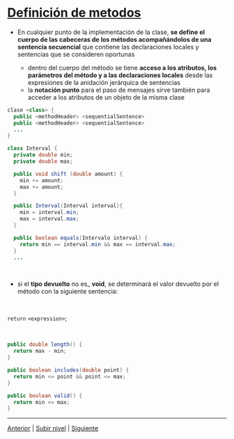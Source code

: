 # [Definición de metodos](./README.md)

* En cualquier punto de la implementación de la clase, **se define el cuerpo de las cabeceras de los métodos acompañándolos de una sentencia secuencial** que contiene las declaraciones locales y sentencias que se consideren oportunas


	+ dentro del cuerpo del método se tiene **acceso a los atributos, los parámetros del método y a las declaraciones locales** desde las expresiones de la anidación jerárquica de sentencias
	+ la **notación punto** para el paso de mensajes sirve también para acceder a los atributos de un objeto de la misma clase

```java
clase <class> {
  public <methodHeader> <sequentialSentence>
  public <methodHeader> <sequentialSentence>
  ...
}
```

```java
class Interval {
  private double min;
  private double max;

  public void shift (double amount) {
    min += amount;
    max += amount;
  }

  public Interval(Interval interval){
    min = interval.min;
    max = interval.max;
  }

  public boolean equals(Intervalo interval) {
    return min == interval.min && max == interval.max;
  }
  ...
```
<br>
  
* si el **tipo devuelto** no es\_ **void**, se determinará el valor devuelto por el método con la siguiente sentencia:

<br>


  `return` `<expression>`;

<br>

```java
public double length() {
  return max - min;
}

public boolean includes(double point) {
  return min <= point && point <= max;
}

public boolean valid() {
  return min <= max;
}
```
---

[Anterior](../u2constructorDefinition/README.md) | [Subir nivel](../README.md) | [Siguiente](../u4thisReference/README.md)
